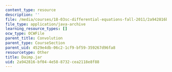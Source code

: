 ```yaml
---
content_type: resource
description: ''
file: /media/courses/18-03sc-differential-equations-fall-2011/2a942816bf044e588732cea2118e8f88_Daimp.jar
file_type: application/java-archive
learning_resource_types: []
ocw_type: OCWFile
parent_title: Convolution
parent_type: CourseSection
parent_uid: 4529e4db-06c2-1cf9-bf59-359267d96fa8
resourcetype: Other
title: Daimp.jar
uid: 2a942816-bf04-4e58-8732-cea2118e8f88
---
```

